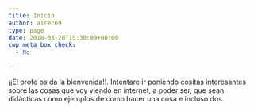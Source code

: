 ```yaml
---
title: Inicio
author: airec69
type: page
date: 2018-08-20T15:30:09+00:00
cwp_meta_box_check:
  - No

---
```

¡¡El profe os da la bienvenida!!. Intentare ir poniendo cositas interesantes sobre las cosas que voy viendo en internet, a poder ser, que sean didácticas como ejemplos de como hacer una cosa e incluso dos.